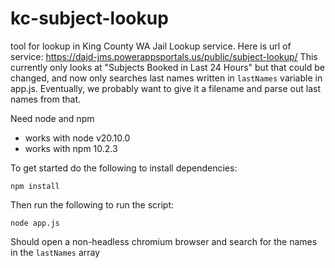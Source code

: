 # kc-subject-lookup
tool for lookup in King County WA Jail Lookup service. Here is url of service: https://dajd-jms.powerappsportals.us/public/subject-lookup/
This currently only looks at "Subjects Booked in Last 24 Hours" but that could be changed, and now only searches last names written in `lastNames` variable in app.js. Eventually, we probably want to give it a filename and parse out last names from that.

Need node and npm
 - works with node v20.10.0
 - works with npm 10.2.3

To get started do the following to install dependencies:

```
npm install
```

Then run the following to run the script:

```
node app.js
```

Should open a non-headless chromium browser and search for the names in the `lastNames` array
